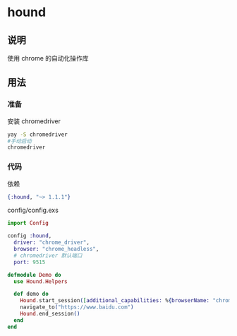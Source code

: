 # hound

## 说明

使用 chrome 的自动化操作库

## 用法

### 准备

安装 chromedriver

```sh
yay -S chromedriver
#手动启动
chromedriver
```

### 代码

依赖

```elixir
{:hound, "~> 1.1.1"}
```

config/config.exs

```elixir
import Config

config :hound,
  driver: "chrome_driver",
  browser: "chrome_headless",
  # chromedriver 默认端口
  port: 9515
```

```elixir
defmodule Demo do
  use Hound.Helpers

  def demo do
    Hound.start_session([additional_capabilities: %{browserName: "chrome"}])
    navigate_to("https://www.baidu.com")
    Hound.end_session()
  end
end
```
